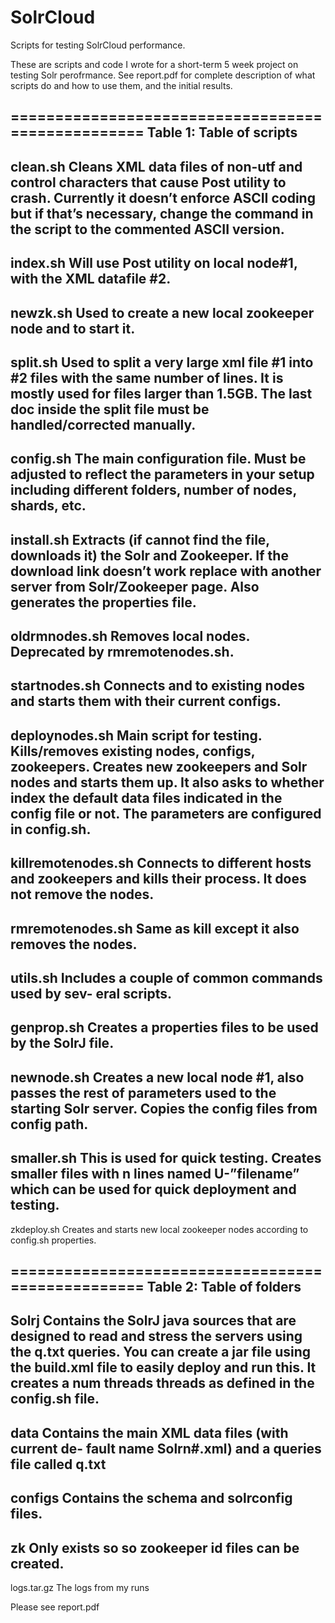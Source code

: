 SolrCloud
=========

Scripts for testing SolrCloud performance. 

These are scripts and code I wrote for a short-term 5 week project on testing Solr perofrmance. See report.pdf for complete description of what scripts do and how to use them, and the initial results.


==================================================
Table 1: Table of scripts
--------------------------------------------------
clean.sh	Cleans XML data files of non-utf and control characters that cause Post utility to crash. Currently it doesn’t enforce ASCII coding but if that’s necessary, change the command in the script to the commented ASCII version.
--------------------------------------------------
index.sh	Will use Post utility on local node\#1, with the XML datafile \#2.
--------------------------------------------------
newzk.sh	Used to create a new local zookeeper node and to start it.
--------------------------------------------------
split.sh	Used to split a very large xml file \#1 into \#2 files with the same number of lines. It is mostly used for files larger than 1.5GB. The last doc inside the split file must be handled/corrected manually.
--------------------------------------------------
config.sh	The main configuration file.  Must be adjusted to reflect the parameters in your setup including different folders, number of nodes, shards, etc.
--------------------------------------------------
install.sh	Extracts (if cannot find the file, downloads it) the Solr and Zookeeper. If the download link doesn’t work replace with another server from Solr/Zookeeper page. Also generates the properties file.
--------------------------------------------------
oldrmnodes.sh	Removes local nodes.	Deprecated  by  rmremotenodes.sh.
--------------------------------------------------
startnodes.sh	Connects and to existing nodes and starts them with their current configs.
--------------------------------------------------
deploynodes.sh	Main script for testing. Kills/removes existing nodes, configs, zookeepers. Creates new zookeepers and Solr nodes and starts them up. It also asks to whether index the default data files indicated in the config file or not. The parameters are configured in config.sh.
--------------------------------------------------
killremotenodes.sh	Connects to different hosts and zookeepers and kills their process. It does not remove the nodes.
--------------------------------------------------
rmremotenodes.sh	Same as kill except it also removes the nodes.
--------------------------------------------------
utils.sh	Includes a couple of common commands used by sev- eral scripts.
--------------------------------------------------
genprop.sh	Creates a properties files to be used by the SolrJ file.
--------------------------------------------------
newnode.sh	Creates a new local node \#1, also passes the rest of parameters used to the starting Solr server.  Copies the config files from config path.
--------------------------------------------------
smaller.sh	This is used for quick testing.  Creates smaller files with n lines named U-”filename” which can be used for quick deployment and testing.
--------------------------------------------------
zkdeploy.sh	Creates and starts new local zookeeper nodes according to config.sh properties.

==================================================
Table 2: Table of folders
--------------------------------------------------
Solrj	Contains the SolrJ java sources that are designed to read and stress the servers using the q.txt queries. You can create a jar file using the build.xml file to easily deploy and run this. It creates a num threads threads as defined in the config.sh file.
--------------------------------------------------
data	Contains the main XML data files (with current de- fault name Solrn\#.xml) and a queries file called q.txt
--------------------------------------------------
configs	Contains the schema and solrconfig files.
--------------------------------------------------
zk	Only exists so so zookeeper id files can be created.
--------------------------------------------------
logs.tar.gz	The logs from my runs






Please see report.pdf
